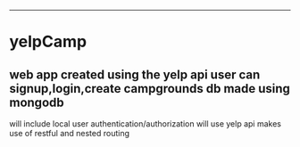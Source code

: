 ----------------
# yelpCamp
web app created using the yelp api
user can signup,login,create campgrounds
db made using mongodb
-----------------
will include local user authentication/authorization
will use yelp api
makes use of restful and nested routing
